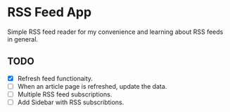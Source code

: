# RSS Feed App
Simple RSS feed reader for my convenience and learning about RSS feeds in general.

## TODO
- [x]  Refresh feed functionaity.
- [ ] When an article page is refreshed, update the data.
- [ ] Multiple RSS feed subscriptions.
- [ ] Add Sidebar with RSS subscribtions.